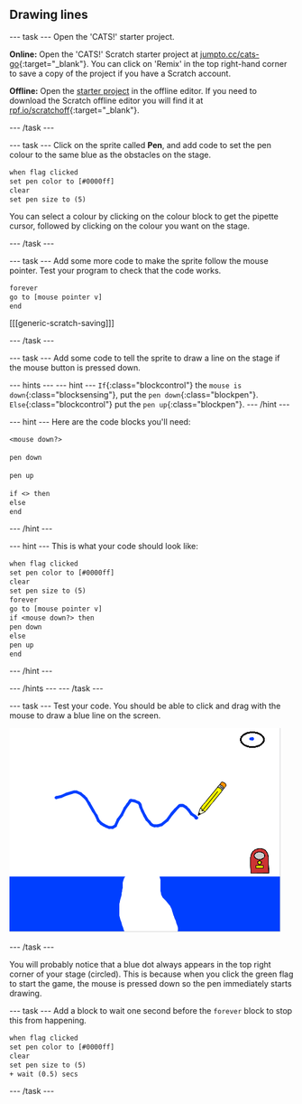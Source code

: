## Drawing lines

--- task ---
Open the 'CATS!' starter project.

**Online:** Open the 'CATS!' Scratch starter project at [jumpto.cc/cats-go](http://jumpto.cc/cats-go){:target="_blank"}. You can click on 'Remix' in the top right-hand corner to save a copy of the project if you have a Scratch account.

**Offline:** Open the [starter project](resources/cats-resources.sb) in the offline editor. If you need to download the Scratch offline editor you will find it at [rpf.io/scratchoff](http://rpf.io/scratchoff){:target="_blank"}.

--- /task ---

--- task ---
Click on the sprite called **Pen**, and add code to set the pen colour to the same blue as the obstacles on the stage.

```blocks
when flag clicked
set pen color to [#0000ff]
clear
set pen size to (5)
```

You can select a colour by clicking on the colour block to get the pipette cursor, followed by clicking on the colour you want on the stage.

--- /task ---

--- task ---
Add some more code to make the sprite follow the mouse pointer. Test your program to check that the code works.

```blocks
forever
go to [mouse pointer v]
end
```

[[[generic-scratch-saving]]]

--- /task ---

--- task ---
Add some code to tell the sprite to draw a line on the stage if the mouse button is pressed down.

--- hints ---
--- hint ---
`If`{:class="blockcontrol"} the `mouse is down`{:class="blocksensing"}, put the `pen down`{:class="blockpen"}. `Else`{:class="blockcontrol"} put the `pen up`{:class="blockpen"}.
--- /hint ---

--- hint ---
Here are the code blocks you'll need:

```blocks
<mouse down?>

pen down

pen up

if <> then
else
end
```
--- /hint ---

--- hint ---
This is what your code should look like:

```blocks
when flag clicked
set pen color to [#0000ff]
clear
set pen size to (5)
forever
go to [mouse pointer v]
if <mouse down?> then
pen down
else
pen up
end
```
--- /hint ---

--- /hints ---
--- /task ---

--- task ---
Test your code. You should be able to click and drag with the mouse to draw a blue line on the screen.

![Draw a line](images/draw-a-line.png)

--- /task ---

You will probably notice that a blue dot always appears in the top right corner of your stage (circled). This is because when you click the green flag to start the game, the mouse is pressed down so the pen immediately starts drawing.

--- task ---
Add a block to wait one second before the `forever` block to stop this from happening.

```blocks
when flag clicked
set pen color to [#0000ff]
clear
set pen size to (5)
+ wait (0.5) secs
```
--- /task ---
